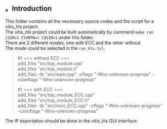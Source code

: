 ## 。Introduction
This folder contains all the necessary source codes and the script for a vitis_hls project.  
The vitis_hls project could be built automatically by command `make run CSIM=1 CSYNTH=1 COSIM=1` under this folder.  
There are 2 different modes, one with ECC and the other without.  
The mode could be selected in the `run_hls.tcl`.  
>#) === without ECC ===  
>add_files "src/top_module.cpp"  
>add_files "src/top_module.h"  
>add_files -tb "src/main.cpp" -cflags "-Wno-unknown-pragmas" -csimflags "-Wno-unknown-pragmas"  
>
>#) === with ECC ===  
>add_files "src/top_module_ECC.cpp"  
>add_files "src/top_module_ECC.h"  
>add_files -tb "src/main_ECC.cpp" -cflags "-Wno-unknown-pragmas" -csimflags "-Wno-unknown-pragmas"   

The IP exportation should be done in the vitis_hls GUI interface.
